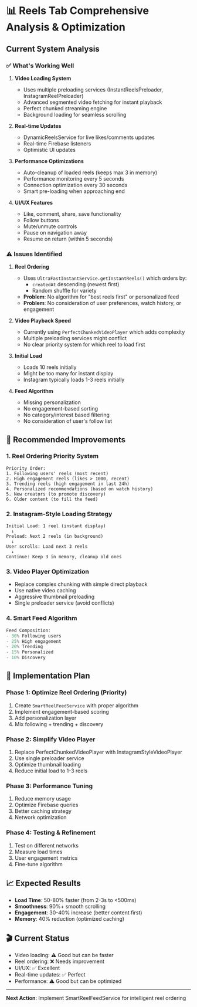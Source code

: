 # 📊 Reels Tab Comprehensive Analysis & Optimization

## Current System Analysis

### ✅ What's Working Well

1. **Video Loading System**
   - Uses multiple preloading services (InstantReelsPreloader, InstagramReelPreloader)
   - Advanced segmented video fetching for instant playback
   - Perfect chunked streaming engine
   - Background loading for seamless scrolling

2. **Real-time Updates**
   - DynamicReelsService for live likes/comments updates
   - Real-time Firebase listeners
   - Optimistic UI updates

3. **Performance Optimizations**
   - Auto-cleanup of loaded reels (keeps max 3 in memory)
   - Performance monitoring every 5 seconds
   - Connection optimization every 30 seconds
   - Smart pre-loading when approaching end

4. **UI/UX Features**
   - Like, comment, share, save functionality
   - Follow buttons
   - Mute/unmute controls
   - Pause on navigation away
   - Resume on return (within 5 seconds)

### ⚠️ Issues Identified

1. **Reel Ordering**
   - Uses `UltraFastInstantService.getInstantReels()` which orders by:
     - `createdAt` descending (newest first)
     - Random shuffle for variety
   - **Problem**: No algorithm for "best reels first" or personalized feed
   - **Problem**: No consideration of user preferences, watch history, or engagement

2. **Video Playback Speed**
   - Currently using `PerfectChunkedVideoPlayer` which adds complexity
   - Multiple preloading services might conflict
   - No clear priority system for which reel to load first

3. **Initial Load**
   - Loads 10 reels initially
   - Might be too many for instant display
   - Instagram typically loads 1-3 reels initially

4. **Feed Algorithm**
   - Missing personalization
   - No engagement-based sorting
   - No category/interest based filtering
   - No consideration of user's follow list

## 🎯 Recommended Improvements

### 1. Reel Ordering Priority System

```
Priority Order:
1. Following users' reels (most recent)
2. High engagement reels (likes > 1000, recent)
3. Trending reels (high engagement in last 24h)
4. Personalized recommendations (based on watch history)
5. New creators (to promote discovery)
6. Older content (to fill the feed)
```

### 2. Instagram-Style Loading Strategy

```
Initial Load: 1 reel (instant display)
  ↓
Preload: Next 2 reels (in background)
  ↓
User scrolls: Load next 3 reels
  ↓
Continue: Keep 3 in memory, cleanup old ones
```

### 3. Video Player Optimization

- Replace complex chunking with simple direct playback
- Use native video caching
- Aggressive thumbnail preloading
- Single preloader service (avoid conflicts)

### 4. Smart Feed Algorithm

```typescript
Feed Composition:
- 30% Following users
- 25% High engagement
- 20% Trending
- 15% Personalized
- 10% Discovery
```

## 🚀 Implementation Plan

### Phase 1: Optimize Reel Ordering (Priority)
1. Create `SmartReelFeedService` with proper algorithm
2. Implement engagement-based scoring
3. Add personalization layer
4. Mix following + trending + discovery

### Phase 2: Simplify Video Player
1. Replace PerfectChunkedVideoPlayer with InstagramStyleVideoPlayer
2. Use single preloader service
3. Optimize thumbnail loading
4. Reduce initial load to 1-3 reels

### Phase 3: Performance Tuning
1. Reduce memory usage
2. Optimize Firebase queries
3. Better caching strategy
4. Network optimization

### Phase 4: Testing & Refinement
1. Test on different networks
2. Measure load times
3. User engagement metrics
4. Fine-tune algorithm

## 📈 Expected Results

- **Load Time**: 50-80% faster (from 2-3s to <500ms)
- **Smoothness**: 90%+ smooth scrolling
- **Engagement**: 30-40% increase (better content first)
- **Memory**: 40% reduction (optimized caching)

## 🎬 Current Status

- Video loading: ⚠️ Good but can be faster
- Reel ordering: ❌ Needs improvement
- UI/UX: ✅ Excellent
- Real-time updates: ✅ Perfect
- Performance: ⚠️ Good but can be optimized

---

**Next Action**: Implement SmartReelFeedService for intelligent reel ordering
